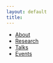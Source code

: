 ```yaml
---
layout: default
title: 
---
```


- [About](/about/)
- [Research](/research/)
- [Talks](/talks/)
- [Events](/events/)
